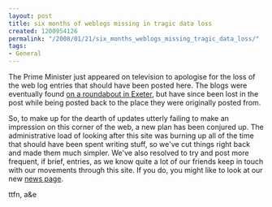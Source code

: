 ```yaml
---
layout: post
title: six months of weblogs missing in tragic data loss
created: 1200954126
permalink: "/2008/01/21/six_months_weblogs_missing_tragic_data_loss/"
tags:
- General
---
```

The Prime Minister just appeared on television to apologise for the loss of the web log entries that should have been posted here.  The blogs were eventually found <a href="http://news.bbc.co.uk/2/hi/uk_news/england/devon/7198043.stm">on a roundabout in Exeter</a>, but  have since been lost in the post while being posted back to the place they were originally posted from. 

So, to make up for the dearth of updates utterly failing to make an impression on this corner of the web, a new plan has been conjured up.  The administrative load of looking after this site was burning up all of the time that should have been spent writing stuff, so we've cut things right back and made them much simpler.  We've also resolved to try and post more frequent, if brief, entries, as we know quite a lot of our friends keep in touch with our movements through this site.  If you do, you might like to look at our new <a href="/news/">news page</a>.

ttfn,
a&e
<!-- break -->

